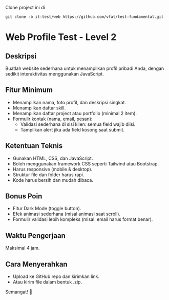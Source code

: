Clone project ini di
```
git clone -b it-test/web https://github.com/vfat/test-fundamental.git
```

# Web Profile Test - Level 2

## Deskripsi
Buatlah website sederhana untuk menampilkan profil pribadi Anda, dengan sedikit interaktivitas menggunakan JavaScript.

## Fitur Minimum
- Menampilkan nama, foto profil, dan deskripsi singkat.
- Menampilkan daftar skill.
- Menampilkan daftar project atau portfolio (minimal 2 item).
- Formulir kontak (nama, email, pesan):
  - Validasi sederhana di sisi klien: semua field wajib diisi.
  - Tampilkan alert jika ada field kosong saat submit.

## Ketentuan Teknis
- Gunakan HTML, CSS, dan JavaScript.
- Boleh menggunakan framework CSS seperti Tailwind atau Bootstrap.
- Harus responsive (mobile & desktop).
- Struktur file dan folder harus rapi.
- Kode harus bersih dan mudah dibaca.

## Bonus Poin
- Fitur Dark Mode (toggle button).
- Efek animasi sederhana (misal animasi saat scroll).
- Formulir validasi lebih kompleks (misal: email harus format benar).

## Waktu Pengerjaan
Maksimal 4 jam.

## Cara Menyerahkan
- Upload ke GitHub repo dan kirimkan link.
- Atau kirim file dalam bentuk .zip.

Semangat! 🚀

